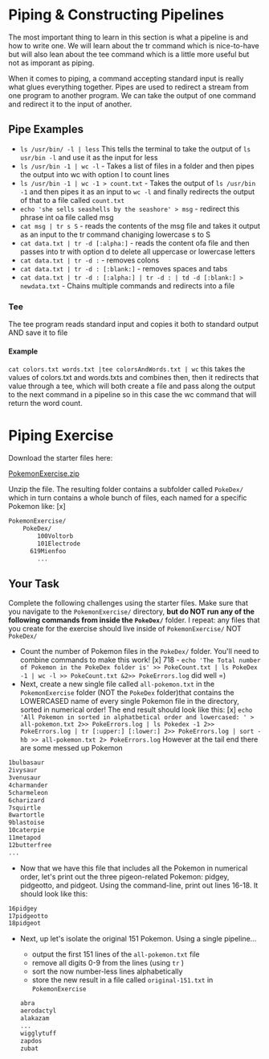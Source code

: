 
# Piping & Constructing Pipelines
The most important thing to learn in this section is what a pipeline is and how to write one.
We will learn about the tr command which is nice-to-have but will also lean about the tee command which is a little more useful but not as imporant as piping.

When it comes to piping, a command accepting standard input is really what glues everything together.
Pipes are used to redirect a stream from one program to another program. We can take the output of one command and redirect it to the input of another.

## Pipe Examples
- `ls /usr/bin/ -l | less` This tells the terminal to take the output of `ls usr/bin -l` and use it as the input for less
- `ls /usr/bin -1 | wc -l` - Takes a list of files in a folder and then pipes the output into wc with option l to count lines
- `ls /usr/bin -1 | wc -1 > count.txt` - Takes the output of `ls /usr/bin -1` and then pipes it as an input to `wc -l` and finally redirects the output of that to a file called `count.txt`
- `echo 'she sells seashells by the seashore' > msg` - redirect this phrase int oa file called msg
- `cat msg | tr s S` - reads the contents of the msg file and takes it output as an input to the tr command chaniging lowercase s to S 
- `cat data.txt | tr -d [:alpha:]` - reads the content ofa file and then passes into tr with option d to delete all uppercase or lowercase letters
- `cat data.txt | tr -d :` - removes colons
- `cat data.txt | tr -d : [:blank:]` - removes spaces and tabs
- `cat data.txt | tr -d : [:alpha:] | tr -d : | td -d [:blank:] > newdata.txt` - Chains multiple commands and redirects into a file

### Tee
The tee program reads standard input and copies it both to standard output AND save it to file 
#### Example
`cat colors.txt words.txt |tee colorsAndWords.txt | wc` this takes the values of colors.txt and words.txts and combines then, then it redirects that value through a tee, which will both create a file and pass along the output to the next command in a pipeline so in this case the wc command that will return the word count.

# Piping Exercise

Download the starter files here: 

[PokemonExercise.zip](https://s3-us-west-2.amazonaws.com/secure.notion-static.com/65520ea7-129d-4e78-9719-69bfbb7c66e0/PokemonExercise.zip)

Unzip the file.  The resulting folder contains a subfolder called `PokeDex/` which in turn contains a whole bunch of files, each named for a specific Pokemon like: [x]

```bash
PokemonExercise/
	PokeDex/
		100Voltorb
		101Electrode
	  619Mienfoo
		...
```

## Your Task

Complete the following challenges using the starter files.  Make sure that you navigate to the `PokemonExercise/` directory, **but do NOT run any of the following commands from inside the `PokeDex/`** folder.  I repeat: any files that you create for the exercise should live inside of `PokemonExercise/` NOT `PokeDex/`

- Count the number of Pokemon files in the `PokeDex/` folder.  You'll need to combine commands to make this work! [x] 718 - `echo 'The Total number of Pokemon in the PokeDex folder is' >> PokeCount.txt | ls PokeDex -1 | wc -l >> PokeCount.txt &2>> PokeErrors.log` did well =)
- Next, create a new single file called `all-pokemon.txt` in the `PokemonExercise` folder (NOT the `PokeDex` folder)that contains the LOWERCASED name of every single Pokemon file in the directory, sorted in numerical order!  The end result should look like this:  [x] `echo 'All Pokemon in sorted in alphatbetical order and lowercased: ' > all-pokemon.txt 2>> PokeErrors.log | ls Pokedex -1 2>> PokeErrors.log | tr [:upper:] [:lower:] 2>> PokeErrors.log | sort -hb >> all-pokemon.txt 2> PokeErrors.log`
However at the tail end there are some messed up Pokemon

```bash
1bulbasaur
2ivysaur
3venusaur
4charmander
5charmeleon
6charizard
7squirtle
8wartortle
9blastoise
10caterpie
11metapod
12butterfree
...
```

- Now that we have this file that includes all the Pokemon in numerical order, let's print out the three pigeon-related Pokemon: pidgey, pidgeotto, and pidgeot.  Using the command-line, print out lines 16-18.  It should look like this:

```bash
16pidgey
17pidgeotto
18pidgeot
```

- Next, up let's isolate the original 151 Pokemon.  Using a single pipeline...
    - output the first 151 lines of the `all-pokemon.txt` file
    - remove all digits 0-9 from the lines (using `tr` )
    - sort the now number-less lines alphabetically
    - store the new result in a file called `original-151.txt` in `PokemonExercise`
    
    ```bash
    abra
    aerodactyl
    alakazam
    ...
    wigglytuff
    zapdos
    zubat
    ```


